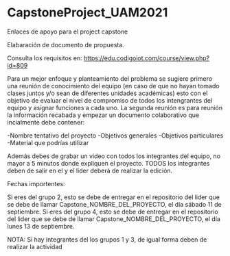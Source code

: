 # CapstoneProject_UAM2021
Enlaces de apoyo para el project capstone

Elabaración de documento de propuesta.

Consulta los requisitos en:
https://edu.codigoiot.com/course/view.php?id=809

Para un mejor enfoque y planteamiento del problema se sugiere primero una reunión de conocimiento del equipo (en caso de que no hayan tomado clases juntos y/o sean de diferentes unidades académicas) esto con el objetivo de evaluar el nivel de compromiso de todos los intengrantes del equipo y asignar funciones a cada uno. La segunda reunión es para reunión la información recabada y empezar un documento colaborativo que incialmente debe contener:

-Nombre tentativo del proyecto
-Objetivos generales
-Objetivos particulares
-Material que podrías utilizar

Además debes de grabar un video con todos los integrantes del equipo, no mayor a 5 minutos donde expliquen el proyecto. TODOS los integrantes deben de salir en el y el lider deberá de realizar la edición.

Fechas importentes:

Si eres del grupo 2, esto se debe de entregar en el repositorio del lider que se debe de llamar Capstone_NOMBRE_DEL_PROYECTO, el día sábado 11 de septiembre.
Si eres del grupo 4,  esto se debe de entregar en el repositorio del lider que se debe de llamar Capstone_NOMBRE_DEL_PROYECTO, el día lunes 13 de septiembre.

NOTA: Si hay integrantes del los grupos 1 y 3, de igual forma deben de realizar la actividad
